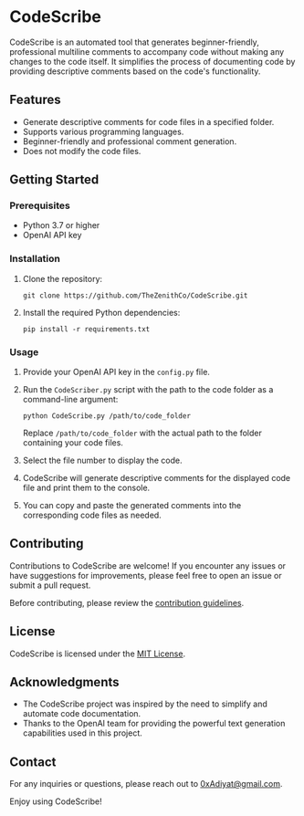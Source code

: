 # CodeScribe

CodeScribe is an automated tool that generates beginner-friendly, professional multiline comments to accompany code without making any changes to the code itself. It simplifies the process of documenting code by providing descriptive comments based on the code's functionality.

## Features

- Generate descriptive comments for code files in a specified folder.
- Supports various programming languages.
- Beginner-friendly and professional comment generation.
- Does not modify the code files.

## Getting Started

### Prerequisites

- Python 3.7 or higher
- OpenAI API key

### Installation

1. Clone the repository:

   ```
   git clone https://github.com/TheZenithCo/CodeScribe.git
   ```

2. Install the required Python dependencies:

   ```
   pip install -r requirements.txt
   ```

### Usage

1. Provide your OpenAI API key in the `config.py` file.

2. Run the `CodeScriber.py` script with the path to the code folder as a command-line argument:

   ```
   python CodeScribe.py /path/to/code_folder
   ```

   Replace `/path/to/code_folder` with the actual path to the folder containing your code files.

3. Select the file number to display the code.

4. CodeScribe will generate descriptive comments for the displayed code file and print them to the console.

5. You can copy and paste the generated comments into the corresponding code files as needed.

## Contributing

Contributions to CodeScribe are welcome! If you encounter any issues or have suggestions for improvements, please feel free to open an issue or submit a pull request.

Before contributing, please review the [contribution guidelines](CONTRIBUTING.md).

## License

CodeScribe is licensed under the [MIT License](LICENSE).

## Acknowledgments

- The CodeScribe project was inspired by the need to simplify and automate code documentation.
- Thanks to the OpenAI team for providing the powerful text generation capabilities used in this project.

## Contact

For any inquiries or questions, please reach out to [0xAdiyat@gmail.com](mailto:0xAdiyat@gmail.com).

Enjoy using CodeScribe!
